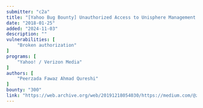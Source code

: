 ```yaml
---
submitter: "c2a"
title: "[Yahoo Bug Bounty] Unauthorized Access to Unisphere Management Server Debugging Facility on https://bf1-uaddbcx-002.data.bf1.yahoo.com/Debug/"
date: "2018-01-25"
added: "2024-11-03"
description: ""
vulnerabilities: [
    "Broken authorization"
]
programs: [
    "Yahoo! / Verizon Media"
]
authors: [
    "Peerzada Fawaz Ahmad Qureshi"
]
bounty: "300"
link: "https://web.archive.org/web/20191218054030/https://medium.com/@zk34911/yahoo-bug-bounty-unauthorized-access-to-unisphere-management-server-debugging-facility-on-448aeb6d0c94"
---
```




